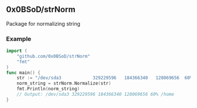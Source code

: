 ## 0x0BSoD/strNorm
Package for normalizing string

### Example
```go
import (
    "github.com/0x0BSoD/strNorm"
    "fmt"
)
func main() {
    str := "/dev/sda3            329229596   184366340   128069656  60% /home"
    norm_string = strNorm.Normalize(str)
    fmt.Println(norm_string)
    // Output: /dev/sda3 329229596 184366340 128069656 60% /home
}
```